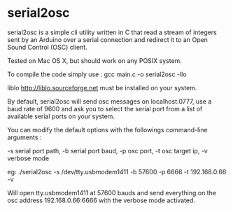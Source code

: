 # serial2osc

serial2osc is a simple cli utility written in C that read a stream of integers sent by an Arduino over a serial connection and redirect it to an Open Sound Control (OSC) client.


Tested on Mac OS X, but should work on any POSIX system.

To compile the code simply use : gcc main.c -o serial2osc -llo

liblo <http://liblo.sourceforge.net> must be installed on your system.

By default, serial2osc will send osc messages on localhost:0777, use a baud rate of 9600 and ask you to select the serial port from a list of available serial ports on your system.

You can modify the default options with the followings command-line arguments :

-s serial port path, -b serial port baud, -p osc port, -t osc target ip, -v verbose mode

eg: ./serial2osc -s /dev/tty.usbmodem1411 -b 57600 -p 6666 -t 192.168.0.66 -v

Will open tty.usbmodem1411 at 57600 bauds and send everything on the osc address 192.168.0.66:6666 with the verbose mode activated.


